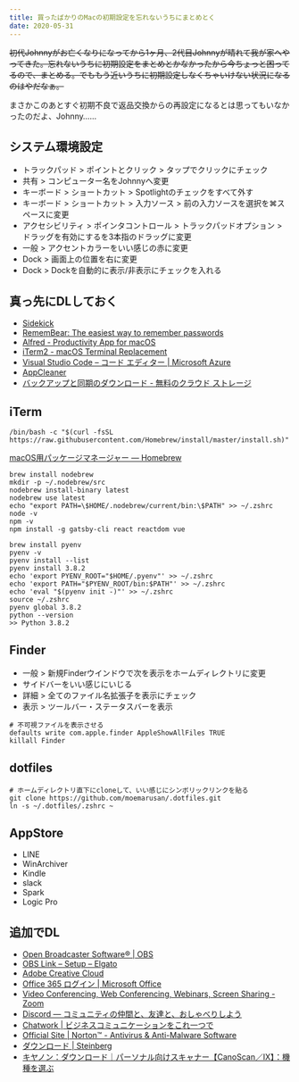 ```yaml
---
title: 買ったばかりのMacの初期設定を忘れないうちにまとめとく
date: 2020-05-31
---
```


~~初代Johnnyがお亡くなりになってから1ヶ月、2代目Johnnyが晴れて我が家へやってきた。忘れないうちに初期設定をまとめとかなかったから今ちょっと困ってるので、まとめる。でももう近いうちに初期設定しなくちゃいけない状況になるのはやだなぁ。~~  

まさかこのあとすぐ初期不良で返品交換からの再設定になるとは思ってもいなかったのだよ、Johnny……  

## システム環境設定
- トラックパッド > ポイントとクリック > タップでクリックにチェック
- 共有 > コンピューター名をJohnnyへ変更
- キーボード > ショートカット > Spotlightのチェックをすべて外す
- キーボード > ショートカット > 入力ソース > 前の入力ソースを選択を⌘スペースに変更
- アクセシビリティ > ポインタコントロール > トラックパッドオプション > ドラッグを有効にするを3本指のドラッグに変更
- 一般 > アクセントカラーをいい感じの赤に変更
- Dock > 画面上の位置を右に変更
- Dock > Dockを自動的に表示/非表示にチェックを入れる

## 真っ先にDLしておく
- [Sidekick](https://www.meetsidekick.com/)
- [RememBear: The easiest way to remember passwords](https://www.remembear.com/)
- [Alfred - Productivity App for macOS](https://www.alfredapp.com/)
- [iTerm2 - macOS Terminal Replacement](https://www.iterm2.com/)
- [Visual Studio Code – コード エディター | Microsoft Azure](https://azure.microsoft.com/ja-jp/products/visual-studio-code/)
- [AppCleaner](https://freemacsoft.net/appcleaner/)
- [バックアップと同期のダウンロード - 無料のクラウド ストレージ](https://www.google.com/intl/ja_ALL/drive/download/backup-and-sync/)

## iTerm
```shell
/bin/bash -c "$(curl -fsSL https://raw.githubusercontent.com/Homebrew/install/master/install.sh)"
```
[macOS用パッケージマネージャー — Homebrew](https://brew.sh/index_ja)  
```shell
brew install nodebrew
mkdir -p ~/.nodebrew/src
nodebrew install-binary latest
nodebrew use latest
echo "export PATH=\$HOME/.nodebrew/current/bin:\$PATH" >> ~/.zshrc
node -v
npm -v
npm install -g gatsby-cli react reactdom vue
```
```shell
brew install pyenv
pyenv -v
pyenv install --list
pyenv install 3.8.2
echo 'export PYENV_ROOT="$HOME/.pyenv"' >> ~/.zshrc
echo 'export PATH="$PYENV_ROOT/bin:$PATH"' >> ~/.zshrc
echo 'eval "$(pyenv init -)"' >> ~/.zshrc
source ~/.zshrc
pyenv global 3.8.2
python --version 
>> Python 3.8.2
```

## Finder
- 一般 > 新規Finderウインドウで次を表示をホームディレクトリに変更  
- サイドバーをいい感じにいじる  
- 詳細 > 全てのファイル名拡張子を表示にチェック  
- 表示 > ツールバー・ステータスバーを表示

```shell
# 不可視ファイルを表示させる
defaults write com.apple.finder AppleShowAllFiles TRUE
killall Finder
```

## dotfiles
```shell
# ホームディレクトリ直下にcloneして、いい感じにシンボリックリンクを貼る
git clone https://github.com/moemarusan/.dotfiles.git
ln -s ~/.dotfiles/.zshrc ~
```

## AppStore
- LINE
- WinArchiver
- Kindle
- slack
- Spark
- Logic Pro

## 追加でDL
- [Open Broadcaster Software®️ | OBS](https://obsproject.com/ja)
- [OBS Link – Setup – Elgato](https://help.elgato.com/hc/en-us/articles/360031363132-OBS-Link-Setup)
- [Adobe Creative Cloud](https://www.adobe.com/jp/creativecloud.html)
- [Office 365 ログイン | Microsoft Office](https://www.office.com/?omkt=ja-jp)
- [Video Conferencing, Web Conferencing, Webinars, Screen Sharing - Zoom](https://us02web.zoom.us/)
- [Discord — コミュニティの仲間と、友達と、おしゃべりしよう](https://discord.com/)
- [Chatwork | ビジネスコミュニケーションをこれ一つで](https://go.chatwork.com/ja/)
- [Official Site | Norton™ - Antivirus & Anti-Malware Software](https://jp.norton.com/)
- [ダウンロード | Steinberg](https://japan.steinberg.net/jp/support/downloads/ur242.html)
- [キヤノン：ダウンロード｜パーソナル向けスキャナー【CanoScan／IX】：機種を選ぶ](https://cweb.canon.jp/cgi-bin/download/select-product-by-catg.cgi?i_cd_pr_catg=005)